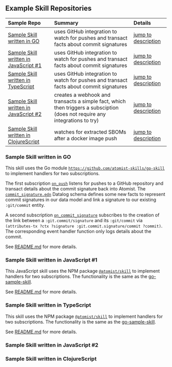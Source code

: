 ## Example Skill Repositories

| Sample Repo | Summary | Details |
| :---------- | :------- | :----  |
| [Sample Skill written in GO](https://github.com/atomist-skills/go-sample-skill) | uses GitHub integration to watch for pushes and transact facts about commit signatures | [jump to description](#sample-skill-written-in-go) |
| [Sample Skill written in JavaScript #1](https://github.com/atomist-skills/js-sample-skill) | uses GitHub integration to watch for pushes and transact facts about commit signatures | [jump to description](#sample-skill-written-in-js-#1) |
| [Sample Skill written in TypeScript](https://github.com/atomist-skills/ts-sample-skill) | uses GitHub integration to watch for pushes and transact facts about commit signatures | [jump to description](#sample-skill-written-in-ts) |
| [Sample Skill written in JavaScript #2](https://github.com/vonwig/skill-sample-2) | creates a webhook and transacts a simple fact, which then triggers a subsciption (does not require any integrations to try) | [jump to description](#sample-skill-written-in-javascript) |
| [Sample Skill written in ClojureScript](https://github.com/vonwig/skill-sample-1) | watches for extracted SBOMs after a docker image push | [jump to description](#sample-skill-written-in-clojurescript) |

### Sample Skill written in GO

This skill uses the Go module [`https://github.com/atomist-skills/go-skill`](https://github.com/atomist-skills/go-skill) to implement handlers for two subscriptions. 

The first subscription [`on_push`](https://github.com/atomist-skills/go-sample-skill/blob/main/datalog/subscription/on_push.edn) listens for pushes to a GitHub repository and transact details about the commit signature back into Atomist. The [`commit_signature.edn`](https://github.com/atomist-skills/go-sample-skill/blob/main/datalog/schema/commit_signature.edn) Datalog schema defines some new facts to represent commit signatures in our data model and link a signature to our existing `:git/commit` entity.

A second subscription [`on_commit_signature`](https://github.com/atomist-skills/go-sample-skill/blob/main/datalog/subscription/on_commit_signature.edn) subscribes to the creation of the link between a `:git.commit/signature` and its `:git/commit` via `(attributes-tx ?ctx ?signature :git.commit.signature/commit ?commit)`. The corresponding event handler function only logs details about the commit.

See [README.md](https://github.com/atomist-skills/go-sample-skill/blob/main/README.md) for more details.

### Sample Skill written in JavaScript #1

This JavaScript skill uses the NPM package [`@atomist/skill`](https://github.com/atomist-skills/skill) to implement handlers for two subscriptions. The functionality is the same as the [go-sample-skill](#sample-skill-written-in-go).

See [README.md](https://github.com/atomist-skills/js-sample-skill/blob/main/README.md) for more details.

### Sample Skill written in TypeScript

This skill uses the NPM package [`@atomist/skill`](https://github.com/atomist-skills/skill) to implement handlers for two subscriptions. The functionality is the same as the [go-sample-skill](#sample-skill-written-in-go).

See [README.md](https://github.com/atomist-skills/ts-sample-skill/blob/main/README.md) for more details.

### Sample Skill written in JavaScript #2

### Sample Skill written in ClojureScript

